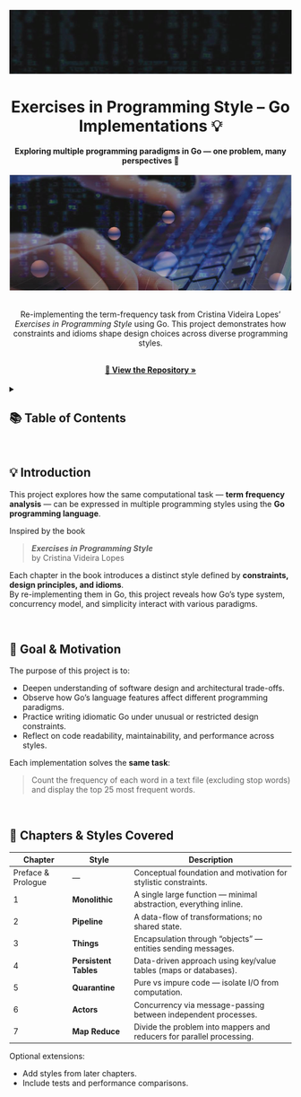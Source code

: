 <a name="readme-top"></a>
<div align="center">
  <img src="third.png" alt="Project banner image">
  <br>
  <h1>Exercises in Programming Style – Go Implementations 💡</h1>
  <strong>Exploring multiple programming paradigms in Go — one problem, many perspectives 🚀</strong>
  <br><br>
  <img src="fourth.png" alt="Supporting image">
</div>

<br>

<div align="center">
  <p>
    Re-implementing the term-frequency task from Cristina Videira Lopes’ <em>Exercises in Programming Style</em> using Go.  
    This project demonstrates how constraints and idioms shape design choices across diverse programming styles.
  </p>
  <br>
  <a href="https://github.com/YourUserName/exercises-in-style-go"><strong>📘 View the Repository »</strong></a>
</div>

<br>

<details>
  <summary><h2>📚 Table of Contents</h2></summary>
  <ol>
    <li><a href="#intro">Introduction (What’s this project?)</a></li>
    <li><a href="#goal">Goal & Motivation</a></li>
    <li><a href="#chapters">Chapters & Styles Covered</a></li>
    <li><a href="#structure">Folder Structure</a></li>
    <li><a href="#techstack">Built With</a></li>
    <li><a href="#getting-started">Getting Started</a></li>
    <li><a href="#usage">Usage</a></li>
    <li><a href="#contribution">Contribution</a></li>
    <li><a href="#contact">Contact</a></li>
  </ol>
</details>

<br>

<a name="intro"></a>
## 💡 Introduction

This project explores how the same computational task — **term frequency analysis** — can be expressed in multiple programming styles using the **Go programming language**.

Inspired by the book  
> **_Exercises in Programming Style_**  
> by Cristina Videira Lopes  

Each chapter in the book introduces a distinct style defined by **constraints, design principles, and idioms**.  
By re-implementing them in Go, this project reveals how Go’s type system, concurrency model, and simplicity interact with various paradigms.

<br>

<a name="goal"></a>
## 🎯 Goal & Motivation

The purpose of this project is to:

- Deepen understanding of software design and architectural trade-offs.  
- Observe how Go’s language features affect different programming paradigms.  
- Practice writing idiomatic Go under unusual or restricted design constraints.  
- Reflect on code readability, maintainability, and performance across styles.

Each implementation solves the **same task**:

> Count the frequency of each word in a text file (excluding stop words) and display the top 25 most frequent words.

<br>

<a name="chapters"></a>
## 📘 Chapters & Styles Covered

| Chapter | Style | Description |
|----------|--------|-------------|
| Preface & Prologue | — | Conceptual foundation and motivation for stylistic constraints. |
| 1 | **Monolithic** | A single large function — minimal abstraction, everything inline. |
| 2 | **Pipeline** | A data-flow of transformations; no shared state. |
| 3 | **Things** | Encapsulation through “objects” — entities sending messages. |
| 4 | **Persistent Tables** | Data-driven approach using key/value tables (maps or databases). |
| 5 | **Quarantine** | Pure vs impure code — isolate I/O from computation. |
| 6 | **Actors** | Concurrency via message-passing between independent processes. |
| 7 | **Map Reduce** | Divide the problem into mappers and reducers for parallel processing. |

Optional extensions:
- Add styles from later chapters.
- Include tests and performance comparisons.

<br>
